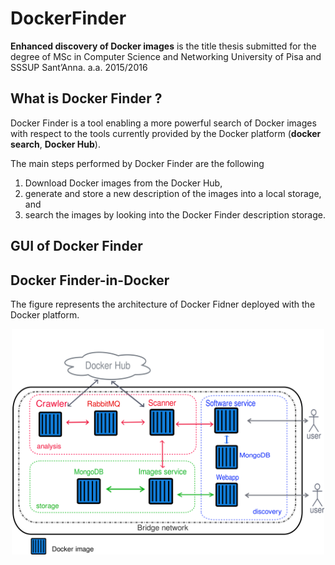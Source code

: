 

# DockerFinder

<!-- START doctoc generated TOC please keep comment here to allow auto update -->
<!-- DON'T EDIT THIS SECTION, INSTEAD RE-RUN doctoc TO UPDATE 
**Table of Contents**  *generated with [DocToc](https://github.com/thlorenz/doctoc)*

- [Thesis](#What is Docker Finder ?)
  - [regex](#regex)
- [PyFinder](#pyfinder)
- [ServerApi](#serverapi)

<!-- END doctoc generated TOC please keep comment here to allow auto update -->
**Enhanced discovery of Docker
images**  is the title thesis submitted for the degree of
MSc in Computer Science and Networking
University of Pisa and SSSUP Sant’Anna. a.a. 2015/2016


## What is Docker Finder ?
Docker Finder is a tool enabling a more powerful search of Docker images with
respect to the tools currently provided by the Docker platform (**docker search**, **Docker Hub**).

The main steps performed by Docker Finder are the following

1. Download Docker images from the Docker Hub,
2. generate and store a new description of the images into a local storage,
and
3. search the images by looking into the Docker Finder description storage.

## GUI of Docker Finder


## Docker Finder-in-Docker
The figure represents the architecture of Docker Fidner deployed with the Docker platform.

<div style="text-align:center">
<img src="./docs/architecture_docker.png" width="500">
</div>
 
